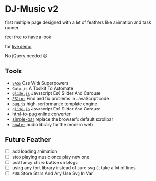# DJ-Music v2

first multiple page designed with a lot of feathers like animation and task runner

feel free to have a look

for [live demo](https://mohammed-taysser.github.io/DJ-Music/)

No jQuery needed :smile:

## Tools

- [`SASS`](https://sass-lang.com/) Css With Superpowers
- [`Gulp.js`](https://gulpjs.com/) A Toolkit To Automate
- [`glide.js`](https://glidejs.com/) Javascript Es6 Slider And Carouse
- [`ESlint`](eslint.org/) Find and fix problems in JavaScript code
- [`pug.js`](https://pugjs.org/api/getting-started.html)  high-performance template engine
- [`glide.js`](https://glidejs.com/) Javascript Es6 Slider And Carouse
- [html-to-pug](https://html-to-pug.com/) online converter
- [simple-bar](https://github.com/Grsmto/simplebar/tree/master/packages/simplebar) replace the browser's default scrollbar
- [`howler`](https://github.com/goldfire/howler.js)  audio library for the modern web

## Future Feather

- [ ] add loading animation
- [ ] stop playing music once play new one
- [ ] add fancy share button on blogs
- [ ] using any font library instead of pure svg (it take a lot of lines)
- [ ] `PUG`: Store Stars And Any Use Svg In Var
